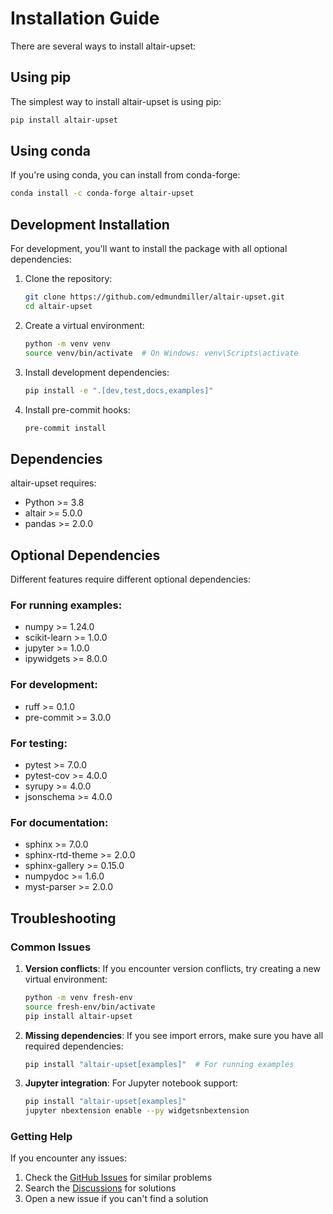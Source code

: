 # Installation Guide

There are several ways to install altair-upset:

## Using pip

The simplest way to install altair-upset is using pip:

```bash
pip install altair-upset
```

## Using conda

If you're using conda, you can install from conda-forge:

```bash
conda install -c conda-forge altair-upset
```

## Development Installation

For development, you'll want to install the package with all optional dependencies:

1. Clone the repository:
   ```bash
   git clone https://github.com/edmundmiller/altair-upset.git
   cd altair-upset
   ```

2. Create a virtual environment:
   ```bash
   python -m venv venv
   source venv/bin/activate  # On Windows: venv\Scripts\activate
   ```

3. Install development dependencies:
   ```bash
   pip install -e ".[dev,test,docs,examples]"
   ```

4. Install pre-commit hooks:
   ```bash
   pre-commit install
   ```

## Dependencies

altair-upset requires:

- Python >= 3.8
- altair >= 5.0.0
- pandas >= 2.0.0

## Optional Dependencies

Different features require different optional dependencies:

### For running examples:
- numpy >= 1.24.0
- scikit-learn >= 1.0.0
- jupyter >= 1.0.0
- ipywidgets >= 8.0.0

### For development:
- ruff >= 0.1.0
- pre-commit >= 3.0.0

### For testing:
- pytest >= 7.0.0
- pytest-cov >= 4.0.0
- syrupy >= 4.0.0
- jsonschema >= 4.0.0

### For documentation:
- sphinx >= 7.0.0
- sphinx-rtd-theme >= 2.0.0
- sphinx-gallery >= 0.15.0
- numpydoc >= 1.6.0
- myst-parser >= 2.0.0

## Troubleshooting

### Common Issues

1. **Version conflicts**: If you encounter version conflicts, try creating a new virtual environment:
   ```bash
   python -m venv fresh-env
   source fresh-env/bin/activate
   pip install altair-upset
   ```

2. **Missing dependencies**: If you see import errors, make sure you have all required dependencies:
   ```bash
   pip install "altair-upset[examples]"  # For running examples
   ```

3. **Jupyter integration**: For Jupyter notebook support:
   ```bash
   pip install "altair-upset[examples]"
   jupyter nbextension enable --py widgetsnbextension
   ```

### Getting Help

If you encounter any issues:

1. Check the [GitHub Issues](https://github.com/edmundmiller/altair-upset/issues) for similar problems
2. Search the [Discussions](https://github.com/edmundmiller/altair-upset/discussions) for solutions
3. Open a new issue if you can't find a solution 